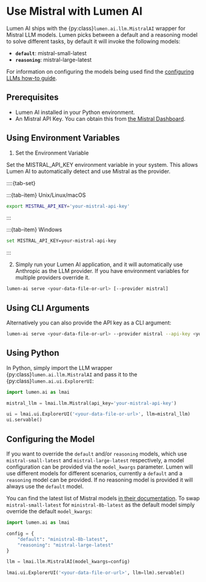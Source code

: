 # Use Mistral with Lumen AI

Lumen AI ships with the {py:class}`lumen.ai.llm.MistralAI` wrapper for Mistral LLM models. Lumen picks between a default and a reasoning model to solve different tasks, by default it will invoke the following models:

- **`default`**: mistral-small-latest
- **`reasoning`**: mistral-large-latest

For information on configuring the models being used find the [configuring LLMs how-to guide](configure.md).

## Prerequisites

- Lumen AI installed in your Python environment.
- An Mistral API Key. You can obtain this from [the Mistral Dashboard](https://console.mistral.ai/api-keys/).

## Using Environment Variables

1. Set the Environment Variable

Set the MISTRAL_API_KEY environment variable in your system. This allows Lumen AI to automatically detect and use Mistral as the provider.

::::{tab-set}

:::{tab-item} Unix/Linux/macOS
```bash
export MISTRAL_API_KEY='your-mistral-api-key'
```
:::

:::{tab-item} Windows
```bash
set MISTRAL_API_KEY=your-mistral-api-key
```
:::

2. Simply run your Lumen AI application, and it will automatically use Anthropic as the LLM provider. If you have environment variables for multiple providers override it.

```bash
lumen-ai serve <your-data-file-or-url> [--provider mistral]
```

## Using CLI Arguments

Alternatively you can also provide the API key as a CLI argument:

```bash
lumen-ai serve <your-data-file-or-url> --provider mistral --api-key <your-mistral-api-key>
```

## Using Python

In Python, simply import the LLM wrapper {py:class}`lumen.ai.llm.MistralAI` and pass it to the {py:class}`lumen.ai.ui.ExplorerUI`:

```python
import lumen.ai as lmai

mistral_llm = lmai.llm.Mistral(api_key='your-mistral-api-key')

ui = lmai.ui.ExplorerUI('<your-data-file-or-url>', llm=mistral_llm)
ui.servable()
```

## Configuring the Model

If you want to override the `default` and/or `reasoning` models, which use `mistral-small-latest` and `mistral-large-latest` respectively, a model configuration can be provided via the `model_kwargs` parameter. Lumen will use different models for different scenarios, currently a `default` and a `reasoning` model can be provided. If no reasoning model is provided it will always use the `default` model.

You can find the latest list of Mistral models [in their documentation](https://docs.mistral.ai/getting-started/models/models_overview/). To swap `mistral-small-latest` for `ministral-8b-latest` as the default model simply override the default `model_kwargs`:

```python
import lumen.ai as lmai

config = {
    "default": "ministral-8b-latest",
    "reasoning": "mistral-large-latest"
}

llm = lmai.llm.MistralAI(model_kwargs=config)

lmai.ui.ExplorerUI('<your-data-file-or-url>', llm=llm).servable()
```
